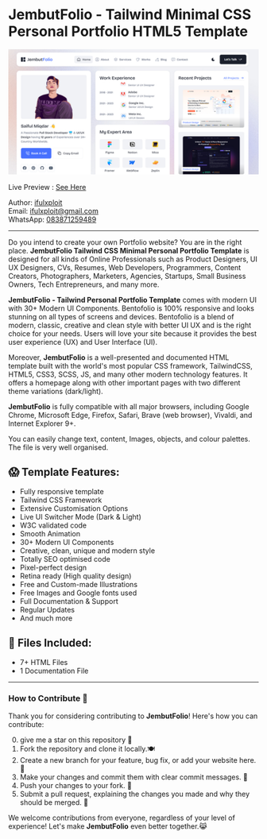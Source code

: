 # JembutFolio - Tailwind Minimal CSS Personal Portfolio HTML5 Template
![JembutFolio - Tailwind Minimal CSS Personal Portfolio HTML5 Template](Screenshot.webp)

Live Preview : [See Here](https://ifulxploit.github.io/jembutfolio/) <br/>

Author: [ifulxploit](saifulmiqdar.vercel.app)  
Email: [ifulxploit@gmail.com](mailto:ifulxploit@gmail.com)  
WhatsApp: [083871259489](https://wa.me/6283871259489)  

---

Do you intend to create your own Portfolio website? You are in the right place. **JembutFolio Tailwind CSS Minimal Personal Portfolio Template** is designed for all kinds of Online Professionals such as Product Designers, UI UX Designers, CVs, Resumes, Web Developers, Programmers, Content Creators, Photographers, Marketers, Agencies, Startups, Small Business Owners, Tech Entrepreneurs, and many more.

**JembutFolio - Tailwind Personal Portfolio Template** comes with modern UI with 30+ Modern UI Components. Bentofolio is 100% responsive and looks stunning on all types of screens and devices. Bentofolio is a blend of modern, classic, creative and clean style with better UI UX and is the right choice for your needs. Users will love your site because it provides the best user experience (UX) and User Interface (UI).

Moreover, **JembutFolio** is a well-presented and documented HTML template built with the world's most popular CSS framework, TailwindCSS, HTML5, CSS3, SCSS, JS, and many other modern technology features. It offers a homepage along with other important pages with two different theme variations (dark/light).

**JembutFolio** is fully compatible with all major browsers, including Google Chrome, Microsoft Edge, Firefox, Safari, Brave (web browser), Vivaldi, and Internet Explorer 9+.

You can easily change text, content, Images, objects, and colour palettes. The file is very well organised.

## 😱 Template Features:
- Fully responsive template
- Tailwind CSS Framework
- Extensive Customisation Options
- Live UI Switcher Mode (Dark & Light)
- W3C validated code
- Smooth Animation
- 30+ Modern UI Components
- Creative, clean, unique and modern style
- Totally SEO optimised code
- Pixel-perfect design
- Retina ready (High quality design)
- Free and Custom-made Illustrations
- Free Images and Google fonts used
- Full Documentation & Support
- Regular Updates
- And much more

## 📂 Files Included:
- 7+ HTML Files 
- 1 Documentation File

---

### How to Contribute 🚀
Thank you for considering contributing to **JembutFolio**! Here's how you can contribute:

0. give me a star on this repository 💫
1. Fork the repository and clone it locally.🍽️
2. Create a new branch for your feature, bug fix, or add your website here. 🌿
3. Make your changes and commit them with clear commit messages. 💌
4. Push your changes to your fork. 🫸
5. Submit a pull request, explaining the changes you made and why they should be merged. 💞

We welcome contributions from everyone, regardless of your level of experience! Let's make **JembutFolio** even better together.😹
